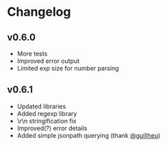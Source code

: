 # Changelog

## v0.6.0

- More tests
- Improved error output
- Limited exp size for number parsing

## v0.6.1

- Updated libraries
- Added regexp library
- \r\n stringification fix
- Improved(?) error details
- Added simple jsonpath querying (thank [@guillheu](https://github.com/guillheu))
